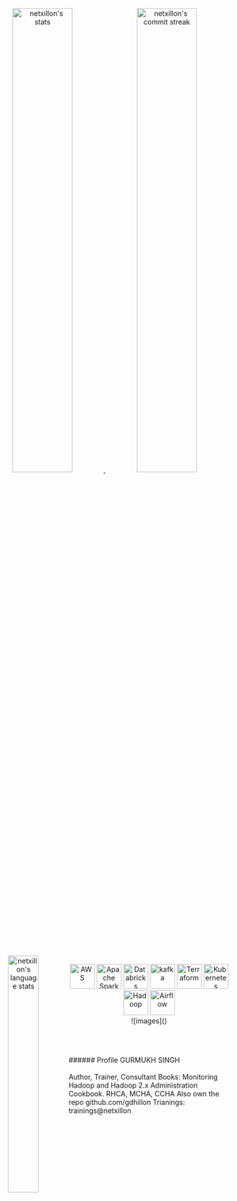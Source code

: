 <div align="center" style="text-align:center">
    <a href="#" onclick="return false;">
        <img width="49%" src="https://github-readme-stats.vercel.app/api/?username=netxillon&show_icons=true&theme=vue&bg_color=0000&count_private=true&hide_border=true"
            alt="netxillon's stats">
    </a>
    <a href="#" onclick="return false;">
        <img width="49%" src="https://github-readme-streak-stats.herokuapp.com/?user=netxillon&theme=vue&background=0000&hide_border=true"
            alt="netxillon's commit streak">
    </a>
    <a href="#" onclick="return false;">
        <img width="35%" align ="left" src="https://github-readme-stats.vercel.app/api/top-langs/?username=netxillon&layout=compact&bg_color=0000&theme=vue&show_icons=true&locale=en&hide_border=true"
            alt="netxillon's language stats">
    </a>
    <br></br>
    <div>
    <a href="https://aws.amazon.com/"><img height="50" src="https://user-images.githubusercontent.com/25181517/183896132-54262f2e-6d98-41e3-8888-e40ab5a17326.png" alt="AWS" title="AWS" /></a>
    <a href="https://spark.apache.org/"><img height="50" src="https://user-images.githubusercontent.com/25181517/184357834-eba1eee1-6074-4b9c-8ed3-5373868096cc.png" alt="Apache Spark" title="Apache Spark" /></a>
    <a href="https://www.databricks.com/"><img height="50" src="https://azure.microsoft.com/svghandler/databricks/?height=50/" alt="Databricks" title="Databricks" /></a>
    <a href="https://kafka.apache.org/"><img height="50" src="https://user-images.githubusercontent.com/25181517/192107004-2d2fff80-d207-4916-8a3e-130fee5ee495.png" alt="kafka" title="kafka" /></a>
    <a href="https://www.terraform.io/"><img height="50" src="https://user-images.githubusercontent.com/25181517/183345121-36788a6e-5462-424a-be67-af1ebeda79a2.png" alt="Terraform" title="Terraform" /></a>
    <a href="https://kubernetes.io/"><img height="50" src="https://user-images.githubusercontent.com/25181517/182534006-037f08b5-8e7b-4e5f-96b6-5d2a5558fa85.png" alt="Kubernetes" title="Kubernetes" /></a>
    <a href="https://hadoop.apache.org/"><img height="50" src="https://user-images.githubusercontent.com/6219748/233839639-c4dafa07-1fbf-4737-99d5-d5656e6603cf.png" alt="Hadoop" title="Hadoop" /></a>
    <a href="https://airflow.apache.org"><img height="50" src="https://user-images.githubusercontent.com/6219748/233839952-32d459cc-6546-430a-b53c-61c3a8dfd9a4.png" alt="Airflow" title="Airflow" /></a>
    </div>
![images]()

</div>

<br> </br>
<p>
###### Profile
GURMUKH SINGH
    <br> </br>
Author, Trainer, Consultant
Books: Monitoring Hadoop and Hadoop 2.x Administration Cookbook. RHCA, MCHA, CCHA
Also own the repo github.com/gdhillon
Trianings: trainings@netxillon
</p>
